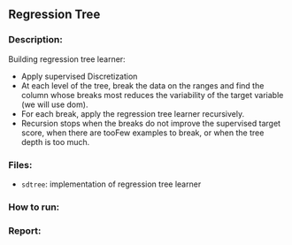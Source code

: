## Regression Tree

### Description:

Building regression tree learner: 
- Apply supervised Discretization
- At each level of the tree, break the data on the ranges and find the column whose breaks most reduces the variability of the target variable (we will use dom).
- For each break, apply the regression tree learner recursively.
- Recursion stops when the breaks do not improve the supervised target score, when there are tooFew examples to break, or when the tree depth is too much.


### Files:
- `sdtree`: implementation of regression tree learner

### How to run:


### Report:
